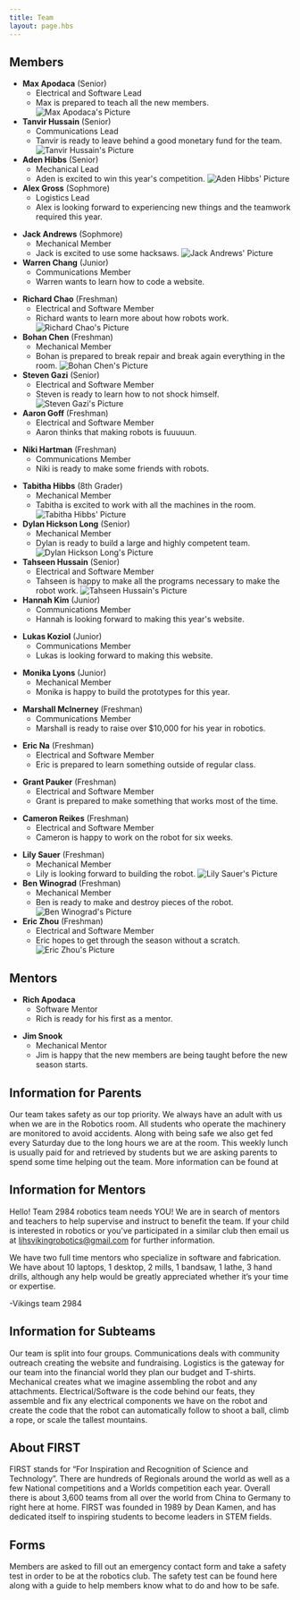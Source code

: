 ```yaml
---
title: Team
layout: page.hbs
---
```


## Members

- **Max Apodaca** (Senior)
  - Electrical and Software Lead
  - Max is prepared to teach all the new members.
![Max Apodaca's Picture](/images/interview-pictures/ip-max-apodaca.jpg)
- **Tanvir Hussain** (Senior)
  - Communications Lead
  - Tanvir is ready to leave behind a good monetary fund for the team.
![Tanvir Hussain's Picture](/images/interview-pictures/ip-tanvir-hussain.jpg)
- **Aden Hibbs** (Senior)
  - Mechanical Lead
  - Aden is excited to win this year's competition.
![Aden Hibbs' Picture](/images/interview-pictures/ip-aden-hibbs.jpg)
- **Alex Gross** (Sophmore)
  - Logistics Lead
  - Alex is looking forward to experiencing new things and the teamwork required this year.
<!--![Alex Gross' Picture](/images/interview-pictures/ip-alex-gross.jpg)-->
- **Jack Andrews** (Sophmore)
  - Mechanical Member
  - Jack is excited to use some hacksaws.
![Jack Andrews' Picture](/images/interview-pictures/ip-jack-andrews.jpg)
- **Warren Chang** (Junior)
  - Communications Member
  - Warren wants to learn how to code a website.
<!--![Warren Chang's Picture](/images/interview-pictures/ip-warren-chang.jpg)-->
- **Richard Chao** (Freshman)
  - Electrical and Software Member
  - Richard wants to learn more about how robots work.
![Richard Chao's Picture](/images/interview-pictures/ip-richard-chao.jpg)
- **Bohan Chen** (Freshman)
  - Mechanical Member
  - Bohan is prepared to break repair and break again everything in the room.
![Bohan Chen's Picture](/images/interview-pictures/ip-bohan-chen.jpg)
- **Steven Gazi** (Senior)
  - Electrical and Software Member
  - Steven is ready to learn how to not shock himself.
![Steven Gazi's Picture](/images/interview-pictures/ip-steven-gazi.jpg)
- **Aaron Goff** (Freshman)
  - Electrical and Software Member
  - Aaron thinks that making robots is fuuuuun.
<!--![Aaron Goff's Picture](/images/interview-pictures/ip-aaron-goff.jpg)-->
- **Niki Hartman** (Freshman)
  - Communications Member
  - Niki is ready to make some friends with robots.
<!--![Niki Hartman's Picture](/images/interview-pictures/ip-niki-hartman.jpg)-->
- **Tabitha Hibbs** (8th Grader)
  - Mechanical Member
  - Tabitha is excited to work with all the machines in the room.
![Tabitha Hibbs' Picture](/images/interview-pictures/ip-tabitha-hibbs.jpg)
- **Dylan Hickson Long** (Senior)
  - Mechanical Member
  - Dylan is ready to build a large and highly competent team.
![Dylan Hickson Long's Picture](/images/interview-pictures/ip-dylan-hickson-long.jpg)
- **Tahseen Hussain** (Senior)
  - Electrical and Software Member
  - Tahseen is happy to make all the programs necessary to make the robot work.
![Tahseen Hussain's Picture](/images/interview-pictures/ip-tahseen-hussain.jpg)
- **Hannah Kim** (Junior)
  - Communications Member
  - Hannah is looking forward to making this year's website.
<!--![Hannah Kim's Picture](/images/interview-pictures/ip-hannah-kim.jpg)-->
- **Lukas Koziol** (Junior)
  - Communications Member
  - Lukas is looking forward to making this website.
<!--![Lukas Koziol's Picture](/images/interview-pictures/ip-lukas-koziol.jpg)-->
- **Monika Lyons** (Junior)
  - Mechanical Member
  - Monika is happy to build the prototypes for this year.
<!--![Monika Lyons' Picture](/images/interview-pictures/ip-monika-lyons.jpg)-->
- **Marshall McInerney** (Freshman)
  - Communications Member
  - Marshall is ready to raise over $10,000 for his year in robotics.
<!--![Marshall McInerney's Picture](/images/interview-pictures/ip-marshall-mcinerney.jpg)-->
- **Eric Na** (Freshman)
  - Electrical and Software Member
  - Eric is prepared to learn something outside of regular class.
<!--![Lukas Koziol's Picture](/images/interview-pictures/ip-lukas-koziol.jpg)-->
- **Grant Pauker** (Freshman)
  - Electrical and Software Member
  - Grant is prepared to make something that works most of the time.
<!--![Grant Pauker's Picture](/images/interview-pictures/ip-grant-pauker.jpg)-->
- **Cameron Reikes** (Freshman)
  - Electrical and Software Member
  - Cameron is happy to work on the robot for six weeks.
<!--![Cameron Reikes' Picture](/images/interview-pictures/ip-cameron-reikes.jpg)-->
- **Lily Sauer** (Freshman)
  - Mechanical Member
  - Lily is looking forward to building the robot.
![Lily Sauer's Picture](/images/interview-pictures/ip-lily-sauer.jpg)
- **Ben Winograd** (Freshman)
  - Mechanical Member
  - Ben is ready to make and destroy pieces of the robot.
![Ben Winograd's Picture](/images/interview-pictures/ip-ben-winograd.jpg)
- **Eric Zhou** (Freshman)
  - Electrical and Software Member
  - Eric hopes to get through the season without a scratch.
![Eric Zhou's Picture](/images/interview-pictures/ip-eric-zhou.jpg)

## Mentors
- **Rich Apodaca**
  - Software Mentor
  - Rich is ready for his first as a mentor.
<!---![Rich Apodaca's Picture](/images/interview-pictures/ip-rich-apodaca.jpg)-->
- **Jim Snook**
  - Mechanical Mentor
  - Jim is happy that the new members are being taught before the new season starts.
<!--![Jim Snook's Picture](/images/interview-pictures/ip-jim-snook.jpg)--->

## Information for Parents

Our team takes safety as our top priority. We always have an adult with us when we are in the Robotics room. All students who operate the machinery are monitored to avoid accidents. Along with being safe we also get fed every Saturday due to the long hours we are at the room. This weekly lunch is usually paid for and retrieved by students but we are asking parents to spend some time helping out the team. More information can be found at

## Information for Mentors

Hello! Team 2984 robotics team needs YOU! We are in search of mentors and teachers to help supervise and instruct to benefit the team. If your child is interested in robotics or you've participated in a similar club then email us at <a mailto="ljhsvikingrobotics@gmail.com">ljhsvikingrobotics@gmail.com</a> for further information.

We have two full time mentors who specialize in software and fabrication. We have about 10 laptops, 1 desktop, 2 mills, 1 bandsaw, 1 lathe, 3 hand drills, although any help would be greatly appreciated whether it’s your time or expertise.

-Vikings team 2984

## Information for Subteams

Our team is split into four groups. Communications deals with community outreach creating the website and fundraising. Logistics is the gateway for our team into the financial world they plan our budget and T-shirts. Mechanical creates what we imagine assembling the robot and any attachments. Electrical/Software is the code behind our feats, they assemble and fix any electrical components we have on the robot and create the code that the robot can automatically follow to shoot a ball, climb a rope, or scale the tallest mountains.

## About FIRST

FIRST stands for “For Inspiration and Recognition of Science and Technology”. There are hundreds of Regionals around the world as well as a few National competitions and a Worlds competition each year. Overall there is about 3,600 teams from all over the world from China to Germany to right here at home. FIRST was founded in 1989 by Dean Kamen, and has dedicated itself to inspiring students to become leaders in STEM fields.

## Forms

Members are asked to fill out an emergency contact form and take a safety test in order to be at the robotics club. The safety test can be found here along with a guide to help members know what to do and how to be safe.
